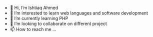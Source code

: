 - 👋 Hi, I’m Ishtiaq Ahmed
- 👀 I’m interested to learn web languages and software development
- 🌱 I’m currently learning PHP
- 💞️ I’m looking to collaborate on different project 
- 📫 How to reach me ...

<!---
dev-ishtiaq/dev-ishtiaq is a ✨ special ✨ repository because its `README.md` (this file) appears on your GitHub profile.
You can click the Preview link to take a look at your changes.
--->
